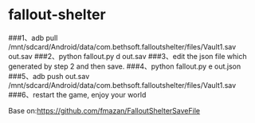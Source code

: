# fallout-shelter

###1、adb pull /mnt/sdcard/Android/data/com.bethsoft.falloutshelter/files/Vault1.sav out.sav
###2、python fallout.py d out.sav
###3、edit the json file which generated by step 2 and then save.
###4、python fallout.py e out.json
###5、adb push out.sav /mnt/sdcard/Android/data/com.bethsoft.falloutshelter/files/Vault1.sav
###6、restart the game, enjoy your world

Base on:https://github.com/fmazan/FalloutShelterSaveFile